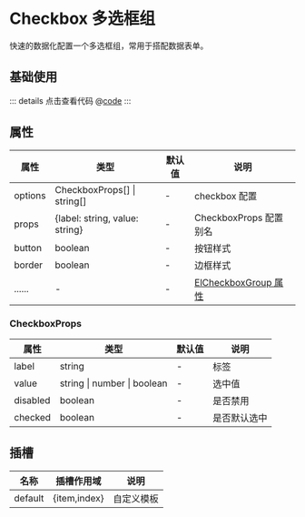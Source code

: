 # Checkbox 多选框组

快速的数据化配置一个多选框组，常用于搭配数据表单。

## 基础使用

<ClientOnly><checkboxBase/></ClientOnly>

::: details 点击查看代码
@[code](@example/checkboxBase.vue)
:::

## 属性

| 属性 | 类型  | 默认值 | 说明  
| --- | ---   | ---   | --- 
| options | CheckboxProps[] \| string[] | - | checkbox 配置
| props | {label: string, value: string} | - | CheckboxProps 配置别名 
| button | boolean | - | 按钮样式
| border | boolean | - | 边框样式
| ...... | -   | - | [ElCheckboxGroup 属性](https://element-plus.gitee.io/zh-CN/component/checkbox.html#checkboxgroup-attributes)


### CheckboxProps

| 属性 | 类型  | 默认值 | 说明  
| --- | ---   | ---   | --- 
| label | string | - | 标签
| value | string \| number \| boolean | - | 选中值
| disabled | boolean | - | 是否禁用
| checked | boolean | - | 是否默认选中

## 插槽

| 名称            | 插槽作用域 |   说明                                   | 
| -----------    |   ------- | -----------------------------  |
| default        | {item,index} |  自定义模板           | 
